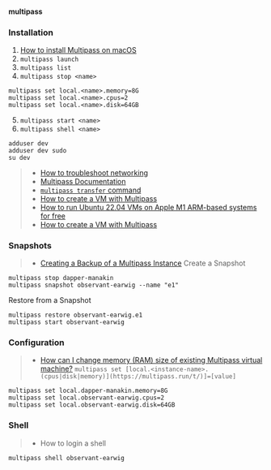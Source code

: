#### multipass
### Installation
1. [How to install Multipass on macOS](https://multipass.run/docs/installing-on-macos#heading--install-upgrade-uninstall)
2. `multipass launch`
3. `multipass list`
4. `multipass stop <name>`
```
multipass set local.<name>.memory=8G
multipass set local.<name>.cpus=2   
multipass set local.<name>.disk=64GB
```
5. `multipass start <name>`
6. `multipass shell <name>`
```
adduser dev
adduser dev sudo
su dev
```

>- [How to troubleshoot networking](https://multipass.run/docs/troubleshoot-networking#heading--dns-problems)
>- [Multipass Documentation](https://multipass.run/docs)
>- [`multipass transfer` command](https://multipass.run/docs/transfer-command)
>- [How to create a VM with Multipass](https://ubuntu.com/server/docs/virtualization-multipass)
>- [How to run Ubuntu 22.04 VMs on Apple M1 ARM-based systems for free](https://multipass.run/docs/installing-on-macos)
>- [How to create a VM with Multipass](https://ubuntu.com/server/docs/virtualization-multipass)
### Snapshots
>- [Creating a Backup of a Multipass Instance](https://github-wiki-see.page/m/dialloi659/multipass/wiki/Creating-a-Backup-of-a-Multipass-Instance)
Create a Snapshot
```
multipass stop dapper-manakin
multipass snapshot observant-earwig --name "e1"
```
Restore from a Snapshot
```
multipass restore observant-earwig.e1 
multipass start observant-earwig
```
### Configuration
>- [How can I change memory (RAM) size of existing Multipass virtual machine?](https://github.com/canonical/multipass/issues/1265)
`multipass set [local.<instance-name>.(cpus|disk|memory)](https://multipass.run/t/)]=[value]`
```
multipass set local.dapper-manakin.memory=8G
multipass set local.observant-earwig.cpus=2   
multipass set local.observant-earwig.disk=64GB
```
### Shell
>- How to login a shell
```
multipass shell observant-earwig
```

